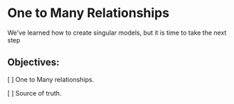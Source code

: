 # One to Many Relationships
We've learned how to create singular models, but it is time to take the next step

## Objectives:

[ ] One to Many relationships.

[ ] Source of truth.